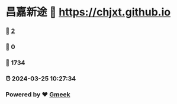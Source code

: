 # 昌嘉新途 :link: https://chjxt.github.io 
### :page_facing_up: [2](https://chjxt.github.io/tag.html) 
### :speech_balloon: 0 
### :hibiscus: 1734 
### :alarm_clock: 2024-03-25 10:27:34 
### Powered by :heart: [Gmeek](https://github.com/Meekdai/Gmeek)
